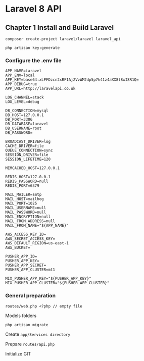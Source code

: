 # Laravel 8 API

## Chapter 1 Install and Build Laravel

``` composer create-project laravel/laravel laravel_api ```

``` php artisan key:generate ```

### Configure the .env file

``` 
APP_NAME=Laravel
APP_ENV=local
APP_KEY=base64:xLPFDzcn2xRF1AjZVvWM2dp5p7k41z4aXX8l8xI8R1Q=
APP_DEBUG=true
APP_URL=http://laravelapi.co.uk

LOG_CHANNEL=stack
LOG_LEVEL=debug

DB_CONNECTION=mysql
DB_HOST=127.0.0.1
DB_PORT=3306
DB_DATABASE=laravel
DB_USERNAME=root
DB_PASSWORD=

BROADCAST_DRIVER=log
CACHE_DRIVER=file
QUEUE_CONNECTION=sync
SESSION_DRIVER=file
SESSION_LIFETIME=120

MEMCACHED_HOST=127.0.0.1

REDIS_HOST=127.0.0.1
REDIS_PASSWORD=null
REDIS_PORT=6379

MAIL_MAILER=smtp
MAIL_HOST=mailhog
MAIL_PORT=1025
MAIL_USERNAME=null
MAIL_PASSWORD=null
MAIL_ENCRYPTION=null
MAIL_FROM_ADDRESS=null
MAIL_FROM_NAME="${APP_NAME}"

AWS_ACCESS_KEY_ID=
AWS_SECRET_ACCESS_KEY=
AWS_DEFAULT_REGION=us-east-1
AWS_BUCKET=

PUSHER_APP_ID=
PUSHER_APP_KEY=
PUSHER_APP_SECRET=
PUSHER_APP_CLUSTER=mt1

MIX_PUSHER_APP_KEY="${PUSHER_APP_KEY}"
MIX_PUSHER_APP_CLUSTER="${PUSHER_APP_CLUSTER}"   

```

### General preparation

``` routes/web.php <?php // empty file  ```

Models folders

``` php artisan migrate  ```

Create ``` app/Services directory ```

Prepare ``` routes/api.php ```

Initialize GIT

```  ```